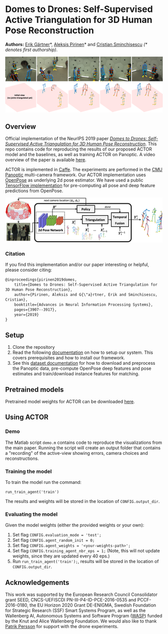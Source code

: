# Domes to Drones: Self-Supervised Active Triangulation for 3D Human Pose Reconstruction

**Authors:** [Erik Gärtner](https://gartner.io/)\*, [Aleksis Pirinen](https://aleksispi.github.io/)\* and [Cristian Sminchisescu](http://www.maths.lth.se/sminchisescu/) _(* denotes first authorship)_.

![actor-github](docs/visualization.png)

## Overview
Official implementation of the NeurIPS 2019 paper [_Domes to Drones: Self-Supervised Active Triangulation for 3D Human Pose Reconstruction_](https://papers.nips.cc/paper/8646-domes-to-drones-self-supervised-active-triangulation-for-3d-human-pose-reconstruction). This repo contains code for reproducing the results of our proposed ACTOR model and the baselines, as well as training ACTOR on Panoptic. A video overview of the paper is available [here](https://youtu.be/-RQHKJjqbYU).

ACTOR is implemented in [Caffe](https://github.com/BVLC/caffe). The experiments are performed in the [CMU Panoptic](http://domedb.perception.cs.cmu.edu/) multi-camera framework.
Our ACTOR implementation uses [OpenPose](https://github.com/CMU-Perceptual-Computing-Lab/openpose) as underlying 2d pose estimator. We have used
a public [TensorFlow implementation](https://gist.github.com/alesolano/b073d8ec9603246f766f9f15d002f4f4) for pre-computing all pose and deep feature predictions from OpenPose.

![actor-overview-notext-github](docs/overview.png)

### Citation
If you find this implementation and/or our paper interesting or helpful, please consider citing:

    @inproceedings{pirinen2019domes,
        title={Domes to Drones: Self-Supervised Active Triangulation for 3D Human Pose Reconstruction},
        author={Pirinen, Aleksis and G{\"a}rtner, Erik and Sminchisescu, Cristian},
        booktitle={Advances in Neural Information Processing Systems},
        pages={3907--3917},
        year={2019}
    }

## Setup
1. Clone the repository
2. Read the following [documentation](INSTALL.md) on how to setup our system. This covers prerequisites and how to install our framework.
3. See this [dataset documentation](dataset/README.md) for how to download and preprocess the Panoptic data, pre-compute OpenPose deep features and pose estimates and train/download instance features for matching.

## Pretrained models
Pretrained model weights for ACTOR can be downloaded [here](https://lu.box.com/s/tb2ldr28kztu0i2gclpi2etrwflvvw2j).

## Using ACTOR

### Demo

The Matlab script `demo.m` contains code to reproduce the visualizations from the main paper.
Running the script will create an output folder that contains a "recording" of the active-view showing errors, camera choices and reconstructions.

### Training the model
To train the model run the command:
```
run_train_agent('train')
```

The results and weights will be stored in the location of `CONFIG.output_dir`.

### Evaluating the model

Given the model weights (either the provided weights or your own):

1. Set flag `CONFIG.evaluation_mode = 'test';`
2. Set flag `CONFIG.agent_random_init = 0;`
3. Set flag `CONFIG.agent_weights = '<your-weights-path>';`
4. Set flag `CONFIG.training_agent_nbr_eps = 1;` (Note, this will not update weights, since they are updated every 40 eps.)
5. Run `run_train_agent('train');`, results will be stored in the location of `CONFIG.output_dir`.

## Acknowledgements
This work was supported by the European Research Council Consolidator grant SEED, CNCS-UEFISCDI PN-III-P4-ID-PCE-2016-0535 and PCCF-2016-0180, the EU Horizon 2020 Grant DE-ENIGMA, Swedish Foundation for Strategic Research (SSF) Smart Systems Program, as well as the Wallenberg AI, Autonomous Systems and Software Program ([WASP](https://wasp-sweden.org/)) funded by the Knut and Alice Wallenberg Foundation. We would also like to thank [Patrik Persson](https://www.lu.se/lucat/user/10eb4de90f6e28dc2efccfd0269d5c92) for support with the drone experiments.
